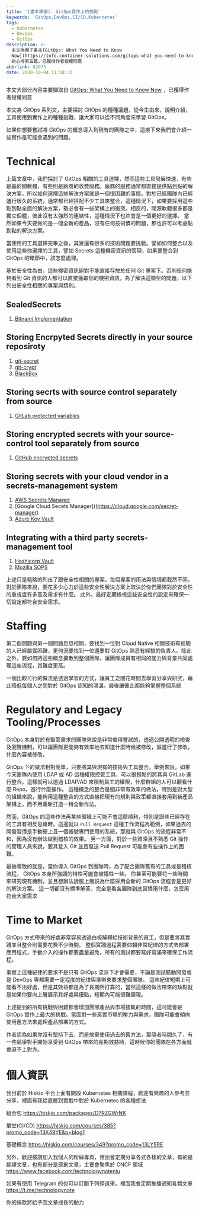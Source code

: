 ```yaml
---
title: '[書本導讀]- GitOps實作上的挑戰'
keywords: 'GitOps,DevOps,CI/CD,Kubernetes'
tags:
  - Kubernetes
  - Devops
  - GitOps
description: >-
  本文為電子書本[GitOps: What You Need to Know
  Now](https://info.container-solutions.com/gitops-what-you-need-to-know-now)
  的心得第五篇。已獲得作者授權同意
abbrlink: 62675
date: 2020-10-04 11:50:33
---
```


本文大部分內容主要擷取自 [GitOps: What You Need to Know Now](https://info.container-solutions.com/gitops-what-you-need-to-know-now) ，已獲得作者授權同意

本文為 GitOps 系列文，主要探討 GitOps 的種種議題，從今生由來，說明介紹，工具使用到實作上的種種挑戰，讓大家可以從不同角度來學習 GitOps。

如果你想要嘗試將 GitOps 的概念導入到現有的團隊之中，這接下來我們會介紹一些實作是可能會遇到的問題。

# Technical
上篇文章中，我們探討了 GitOps 相關的工具選擇，然而這些工具發展快速，有些是基於開軟體，有些則是廠商的收費服務。廠商的服務通常都直接提供點到點的解決方案，所以如何選擇這些解決方案就是一個很困難的事情。對於已經團隊內已經運行很久的系統，通常都已經搭配不少工具來整合，這種情況下，如果要採用這些點到點全面的解決方案，勢必會有一些架構上的衝突。相反的，開源軟體很多都是獨立個體，彼此沒有太強烈的連結性，這種情況下也許會是一個更好的選擇。
當然如果今天要做的是一個全新的產品，沒有任何技術債的問題，那也許可以考慮點到點的解決方案。

當使用的工具選擇完畢之後，其實還有很多的技術問題要挑戰。譬如如何整合以及使用這些你選擇的工具，譬如 Secrets 這種機密資訊的管理，如果要整合到 GitOps 的環節中，該怎麼處理。

基於安全性為由，這些機密資訊絕對不能直接存放於任何 Git 專案下。否則任何能夠看到 Git 資訊的人都可以直接獲取你的機密資訊，為了解決這類型的問題，以下列出安全性相關的專案與類別。
## SealedSecrets
1. [Bitnami Implementation](https://github.com/bitnami-labs/sealed-secrets)

## Storing Encrpyted Secrets directly in your source reposiroty
1. [git-secret](https://github.com/sobolevn/git-secret)
2. [git-crypt](https://github.com/AGWA/git-crypt)
3. [BlackBox](https://github.com/StackExchange/blackbox)

## Storing secrts with source control separately from source
1. [GitLab protected variables](https://docs.gitlab.com/ee/ci/variables/#protect-a-custom-variable)
## Storing encrypted secrets with your source-control tool separately from source
1. [GitHub encrypted secrets](https://help.github.com/en/actions/configuring-and-managing-workflows/creating-and-storing-encrypted-secrets)

## Storing secrets with your cloud vendor in a secrets-management system
1. [AWS Secrets Manager](https://aws.amazon.com/secrets-manager/)
2. [Google Cloud Secets Manager])(https://cloud.google.com/secret-manager)
3. [Azure Key Vault](https://azure.microsoft.com/en-gb/services/key-vault/)

## Integrating with a third party secrets-management tool
1. [Hashicorp Vault](https://www.vaultproject.io/)
2. [Mozilla SOPS](https://github.com/mozilla/sops)

上述只是粗略的列出了跟安全性相關的專案，每個專案的用法與情境都截然不同。對於團隊來說，要花多少心力於這些安全性解決方案上取決於你們團隊對於安全性的重視度有多高及需求有什麼。
此外，最好定期檢視這些安全性的設定來確保一切設定都符合安全需求。

# Staffing
第二個問題與第一個問題息息相關，要找到一位對 Cloud Native 相關技術有經驗的人已經屬實困難，更何況要找到一位還要對 GitOps 熟悉有經驗的負責人。除此之外，要如何將這些概念擴散到整個團隊，讓團隊成員有相同的能力與背景共同處理這些流程，其難度更高。

一個比較可行的做法是透過學習的方式，讓員工之間花時間去學習分享與研究，藉此降低每個人之間對於 GitOps 認知的鴻溝，最後讓彼此都能夠掌握整個系統

# Regulatory and Legacy Tooling/Processes
GitOps 本身對於有監管需求的團隊來說是非常值得嘗試的，透過公開透明的檢查及瀏覽機制，可以讓團隊更能夠有效率地去知道什麼時候被修改，誰進行了修改，什麼內容被修改。

GitOps 下的做法相對簡單，只要將其與現有的技術與工具整合。舉例來說，如果今天團隊內使用 LDAP 或 AD 這種權限控管工具，可以很輕鬆的將其與 GitLab 進行整合。這樣就可以透過 LDAP/AD 來限制員工的權限，什麼群組的人可以觀看什麼 Repo，進行什麼操作。
這種概念的整合是個非常有效率的做法，特別是對大型的組織來說，能夠用這種整合的方式直接把現有的規則與政策都直接套用到新產品架構上，而不用重新打造一特全新作法。

然而，GitOps 的這些作法再某些領域上可能不會這麼順利，特別是跟些已經存在的工具有相反思維時。這邊就以 `Pull Request` 這種工作流程為範例，如果過去的開發習慣是手動硬上且一個帳號專門使用的系統，那就與 GitOps 的流程非常不和，因為沒有辦法做到稽核的效果。
另一方面，對於一些資深且不熟悉 Git 操作的管理人員來說，要其登入 Git 並且發送 Pull Request 可能會有些操作上的困難。

最後導致的就是，當你導入 GitOps 到團隊時，為了配合團隊舊有的工具或是稽核流程， GitOps 本身所強調的特性可能會被犧牲一些。 你甚至可能要花一些時間來研究現有機制，並且想辦法說服上層説為什麼採用全新的 GitOps 流程會是更好的解決方案。
這一切都沒有標準解答，完全是看各團隊到底習慣用什麼，怎麼用符合大家需求

# Time to Market
GitOps 方式帶來的好處非常容易透過白板解釋給技術背景的員工，但是要將其實踐並且整合則需要花費不少時間。 整個實踐過程需要仰賴非常紀律的方式去部署應用程式，手動介入的操作都要盡量避免，所有的測試都要寫好寫滿來確保工作流程。

事實上這種紀律的要求不是只有 GitOps 流派下才會需要，不論是測試驅動開發或是 DevOps 等都需要一定程度的紀律與準則來要求整個團隊。 這些紀律短期上可能看不出好處，但是其效益都是為了長期所打算的，當然這樣的做法帶來的缺點就是如果你要向上層展示其好處與優點，短期內可能很難展現。

上述提到的所有挑戰與困難都會增加團隊產品與市場接軌的時間，這可能會是 GitOps 實作上最大的挑戰。當面對一些真實市場的壓力與需求，團隊可能會傾向使用舊方法來處理產品部署的方式。

作者認為如果你沒有堅持下去，而是放棄使用過去的舊方法，那隨者時間久了，有一些競爭對手開始享受到 GitOps 帶來的長期效益時，這時候你的團隊在各方面就會追不上對方。

# 個人資訊
我目前於 Hiskio 平台上面有開設 Kubernetes 相關課程，歡迎有興趣的人參考並分享，裡面有我從底層到實戰中對於 Kubernetes 的各種想法

組合包
https://hiskio.com/packages/D7RZGWrNK

單堂(CI/CD)
https://hiskio.com/courses/385?promo_code=13K49YE&p=blog1

基礎概念
https://hiskio.com/courses/349?promo_code=13LY5RE

另外，歡迎按讚加入我個人的粉絲專頁，裡面會定期分享各式各樣的文章，有的是翻譯文章，也有部分是原創文章，主要會聚焦於 CNCF 領域
https://www.facebook.com/technologynoteniu

如果有使用 Telegram 的也可以訂閱下列頻道來，裡面我會定期推播通知各類文章
https://t.me/technologynote

你的捐款將給予我文章成長的動力
<script type="text/javascript" src="https://cdnjs.buymeacoffee.com/1.0.0/button.prod.min.js" data-name="bmc-button" data-slug="hwchiu" data-color="#000000" data-emoji=""  data-font="Cookie" data-text="Buy me a coffee" data-outline-color="#fff" data-font-color="#fff" data-coffee-color="#fd0" ></script>




